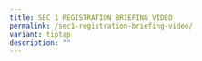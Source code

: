 ```yaml
---
title: SEC 1 REGISTRATION BRIEFING VIDEO
permalink: /sec1-registration-briefing-video/
variant: tiptap
description: ""
---
```

